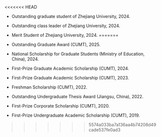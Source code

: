 <<<<<<< HEAD
- Outstanding graduate student of Zhejiang University, 2024.

- Outstanding class leader of Zhejiang University, 2024.

- Merit Student of Zhejiang University, 2024.
=======

- Outstanding Graduate Award (CUMT), 2025.

- National Scholarship for Graduate Students (Ministry of Education, China), 2024.

- First-Prize Graduate Academic Scholarship (CUMT), 2024.

- First-Prize Graduate Academic Scholarship (CUMT), 2023.

- Freshman Scholarship (CUMT), 2022.

- Outstanding Undergraduate Thesis Award (Jiangsu, China), 2022.

- First-Prize Corporate Scholarship (CUMT), 2020.

- First-Prize Undergraduate Academic Scholarship (CUMT), 2019.
>>>>>>> 5574a033ba7a136aa4b74208d49cade537fe0ad3
